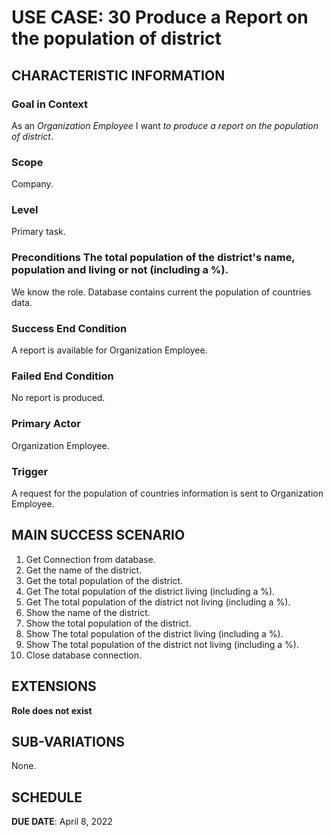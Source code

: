 # USE CASE: 30 Produce a Report on the population of district
## CHARACTERISTIC INFORMATION

### Goal in Context

As an *Organization Employee* I want *to produce a report on the population of district*.

### Scope

Company.

### Level

Primary task.

### Preconditions The total population of the district's name, population and living or not  (including a %).

We know the role.  Database contains current the population of countries data.

### Success End Condition

A report is available for Organization Employee.

### Failed End Condition

No report is produced.

### Primary Actor

Organization Employee.

### Trigger

A request for the population of countries information is sent to Organization Employee.

## MAIN SUCCESS SCENARIO

1. Get Connection from database.
2. Get the name of the district.
3. Get the total population of the district.
4. Get The total population of the district living (including a %).
5. Get The total population of the district not living (including a %).
6. Show the name of the district.
3. Show the total population of the district.
4. Show The total population of the district living (including a %).
5. Show The total population of the district not living (including a %).
7. Close database connection.

## EXTENSIONS

**Role does not exist**

## SUB-VARIATIONS

None.

## SCHEDULE

**DUE DATE**: April 8, 2022
